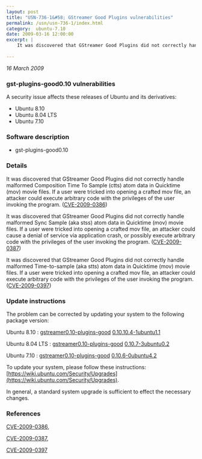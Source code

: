 ```yaml
---
layout: post
title: "USN-736-1&#58; GStreamer Good Plugins vulnerabilities"
permalink: /usn/usn-736-1/index.html
category:  ubuntu-7.10
date: 2009-03-16 12:00:00
excerpt: |
    It was discovered that GStreamer Good Plugins did not correctly handle malformed Composition Time To Sample (ctts) atom data in Quicktime (mov) movie files. If a user were tricked into opening a crafted mov file, an attacker could execute arbitrary code with the privileges of the user invoking the program. ([CVE-2009-0386](http://people.ubuntu.com/~ubuntu-security/cve/CVE-2009-0386))
    
--- 
```

 
 

*16 March 2009*

### gst-plugins-good0.10 vulnerabilities

A security issue affects these releases of Ubuntu and its derivatives:

* Ubuntu 8.10
* Ubuntu 8.04 LTS
* Ubuntu 7.10

### Software description

* gst-plugins-good0.10 

### Details

It was discovered that GStreamer Good Plugins did not correctly handle malformed Composition Time To Sample (ctts) atom data in Quicktime (mov) movie files. If a user were tricked into opening a crafted mov file, an attacker could execute arbitrary code with the privileges of the user invoking the program. ([CVE-2009-0386](http://people.ubuntu.com/~ubuntu-security/cve/CVE-2009-0386))

It was discovered that GStreamer Good Plugins did not correctly handle malformed Sync Sample (aka stss) atom data in Quicktime (mov) movie files. If a user were tricked into opening a crafted mov file, an attacker could cause a denial of service via application crash, or possibly execute arbitrary code with the privileges of the user invoking the program. ([CVE-2009-0387](http://people.ubuntu.com/~ubuntu-security/cve/CVE-2009-0387))

It was discovered that GStreamer Good Plugins did not correctly handle malformed Time-to-sample (aka stts) atom data in Quicktime (mov) movie files. If a user were tricked into opening a crafted mov file, an attacker could execute arbitrary code with the privileges of the user invoking the program. ([CVE-2009-0397](http://people.ubuntu.com/~ubuntu-security/cve/CVE-2009-0397)) 

### Update instructions

The problem can be corrected by updating your system to the following package version:

Ubuntu 8.10
 : [gstreamer0.10-plugins-good](https://launchpad.net/ubuntu/+source/gst-plugins-good0.10) <span> [0.10.10.4-1ubuntu1.1](https://launchpad.net/ubuntu/+source/gst-plugins-good0.10/0.10.10.4-1ubuntu1.1) </span> 

Ubuntu 8.04 LTS
 : [gstreamer0.10-plugins-good](https://launchpad.net/ubuntu/+source/gst-plugins-good0.10) <span> [0.10.7-3ubuntu0.2](https://launchpad.net/ubuntu/+source/gst-plugins-good0.10/0.10.7-3ubuntu0.2) </span> 

Ubuntu 7.10
 : [gstreamer0.10-plugins-good](https://launchpad.net/ubuntu/+source/gst-plugins-good0.10) <span> [0.10.6-0ubuntu4.2](https://launchpad.net/ubuntu/+source/gst-plugins-good0.10/0.10.6-0ubuntu4.2) </span> 

To update your system, please follow these instructions: [https://wiki.ubuntu.com/Security/Upgrades](https://wiki.ubuntu.com/Security/Upgrades).

In general, a standard system upgrade is sufficient to effect the necessary changes. 

### References

 
 [CVE-2009-0386](http://people.ubuntu.com/~ubuntu-security/cve/CVE-2009-0386), 

 [CVE-2009-0387](http://people.ubuntu.com/~ubuntu-security/cve/CVE-2009-0387), 

 [CVE-2009-0397](http://people.ubuntu.com/~ubuntu-security/cve/CVE-2009-0397)
 

